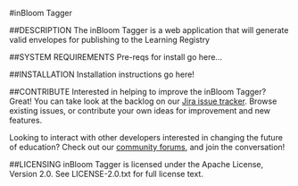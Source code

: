 #inBloom Tagger

##DESCRIPTION
The inBloom Tagger is a web application that will generate valid envelopes for publishing to the Learning Registry

##SYSTEM REQUIREMENTS
Pre-reqs for install go here...

##INSTALLATION
Installation instructions go here!

##CONTRIBUTE
Interested in helping to improve the inBloom Tagger? Great! You can take look at the backlog on our [Jira issue tracker](https://support.inbloom.org "Jira"). Browse existing issues, or contribute your own ideas for improvement and new features.

Looking to interact with other developers interested in changing the future of education? Check out our [community forums](https://forums.inbloom.org/ "Forums"), and join the conversation!

##LICENSING
inBloom Tagger is licensed under the Apache License, Version 2.0. See LICENSE-2.0.txt for full license text.